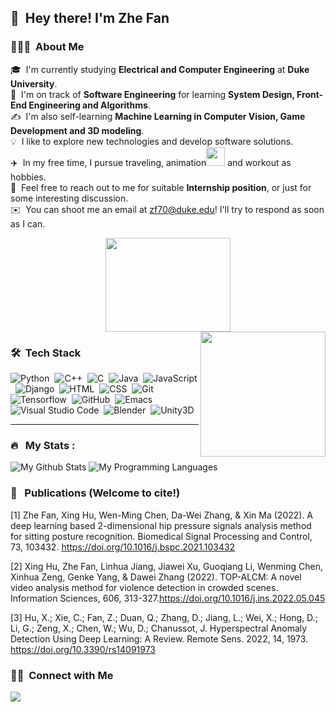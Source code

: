 ## 👋 &nbsp;Hey there! I'm Zhe Fan

### 👨🏻‍💻 &nbsp;About Me

🎓 &nbsp;I'm currently studying **Electrical and Computer Engineering** at **Duke University**.\
🌱 &nbsp;I'm on track of **Software Engineering** for learning **System Design, Front-End Engineering and Algorithms**.\
✍️ &nbsp;I'm also self-learning **Machine Learning in Computer Vision, Game Development and 3D modeling**.\
💡 &nbsp;I like to explore new technologies and develop software solutions.\
:airplane: &nbsp;In my free time, I pursue traveling, animation<img src="https://media.giphy.com/media/rpkvgo4UnIrlhMEikq/giphy.gif" width="30" height="30"/> and workout as hobbies.\
💬 &nbsp;Feel free to reach out to me for suitable **Internship position**, or just for some interesting discussion.\
✉️ &nbsp;You can shoot me an email at zf70@duke.edu! I'll try to respond as soon as I can.

<div align="center">
  <img src="https://media.giphy.com/media/pWAc5QD378nqBtH3PS/giphy.gif" width="200" height="150"/>
</div>

<img src="https://media.giphy.com/media/M9gbBd9nbDrOTu1Mqx/giphy.gif" align="right" width="200" height="200"/>

### 🛠 &nbsp;Tech Stack

![Python](https://img.shields.io/badge/-Python-05122A?style=flat&logo=python)&nbsp;
![C++](https://img.shields.io/badge/-C++-05122A?style=flat&logo=C%2B%2B&logoColor=00599C)&nbsp;
![C](https://img.shields.io/badge/-C-05122A?style=flat&logo=C&logoColor=A8B9CC)&nbsp;
![Java](https://img.shields.io/badge/-Java-05122A?style=flat&logo=Java&logoColor=FFA518)&nbsp;
![JavaScript](https://img.shields.io/badge/-JavaScript-05122A?style=flat&logo=javascript)&nbsp;
![Django](https://img.shields.io/badge/-Django-05122A?style=flat&logo=django&logoColor=092E20)&nbsp;
![HTML](https://img.shields.io/badge/-HTML-05122A?style=flat&logo=HTML5)&nbsp;
![CSS](https://img.shields.io/badge/-CSS-05122A?style=flat&logo=CSS3&logoColor=1572B6)&nbsp;
![Git](https://img.shields.io/badge/-Git-05122A?style=flat&logo=git)&nbsp;
![Tensorflow](https://img.shields.io/badge/-Tensorflow-05122A?style=flat&logo=Tensorflow)&nbsp;
![GitHub](https://img.shields.io/badge/-GitHub-05122A?style=flat&logo=github)&nbsp;
![Emacs](https://img.shields.io/badge/-Emacs-05122A?style=flat&logo=emacs)&nbsp;
![Visual Studio Code](https://img.shields.io/badge/-Visual%20Studio%20Code-05122A?style=flat&logo=visual-studio-code&logoColor=007ACC)&nbsp;
![Blender](https://img.shields.io/badge/-Blender-05122A?style=flat&logo=Blender)&nbsp;
![Unity3D](https://img.shields.io/badge/-Unity3D-05122A?style=flat&logo=Unity)&nbsp;

----------------------------
### :fire: &nbsp; My Stats :

![My Github Stats](https://github-readme-stats.vercel.app/api?username=YUME-FF&show_icons=true&theme=algolia&include_all_commits=true&count_private=true)
![My Programming Languages](https://github-readme-stats-eight-theta.vercel.app/api/top-langs/?username=YUME-FF&layout=compact&langs_count=8&theme=algolia)

### :page_facing_up: &nbsp; Publications (Welcome to cite!)
<a id="1">[1]</a> 
Zhe Fan, Xing Hu, Wen-Ming Chen, Da-Wei Zhang, & Xin Ma (2022). A deep learning based 2-dimensional hip pressure signals analysis method for sitting posture recognition. Biomedical Signal Processing and Control, 73, 103432. https://doi.org/10.1016/j.bspc.2021.103432

<a id="2">[2]</a> 
Xing Hu, Zhe Fan, Linhua Jiang, Jiawei Xu, Guoqiang Li, Wenming Chen, Xinhua Zeng, Genke Yang, & Dawei Zhang (2022). TOP-ALCM: A novel video analysis method for violence detection in crowded scenes. Information Sciences, 606, 313-327.https://doi.org/10.1016/j.ins.2022.05.045

<a id="3">[3]</a> 
Hu, X.; Xie, C.; Fan, Z.; Duan, Q.; Zhang, D.; Jiang, L.; Wei, X.; Hong, D.; Li, G.; Zeng, X.; Chen, W.; Wu, D.; Chanussot, J. Hyperspectral Anomaly Detection Using Deep Learning: A Review. Remote Sens. 2022, 14, 1973. https://doi.org/10.3390/rs14091973

### 🤝🏻 &nbsp;Connect with Me

<p align="left">
<a href="https://www.linkedin.com/in/zhe-fan-876a58187/"><img src="https://img.shields.io/badge/-Zhe%20Fan%20-0077B5?style=flat&logo=Linkedin&logoColor=white"/></a>
</p>
